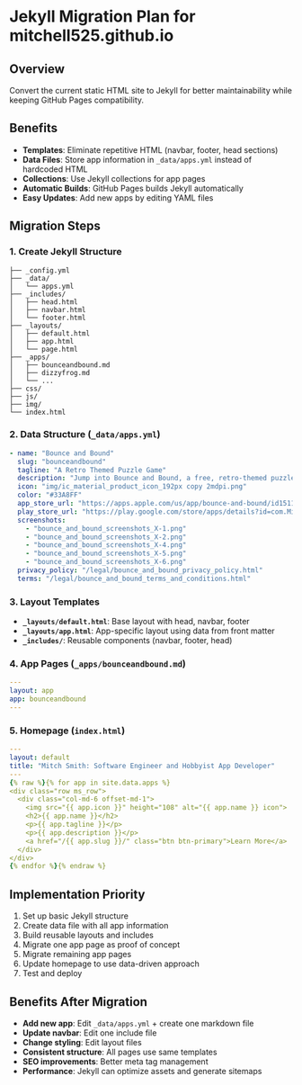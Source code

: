 # Jekyll Migration Plan for mitchell525.github.io

## Overview
Convert the current static HTML site to Jekyll for better maintainability while keeping GitHub Pages compatibility.

## Benefits
- **Templates**: Eliminate repetitive HTML (navbar, footer, head sections)
- **Data Files**: Store app information in `_data/apps.yml` instead of hardcoded HTML
- **Collections**: Use Jekyll collections for app pages
- **Automatic Builds**: GitHub Pages builds Jekyll automatically
- **Easy Updates**: Add new apps by editing YAML files

## Migration Steps

### 1. Create Jekyll Structure
```
├── _config.yml
├── _data/
│   └── apps.yml
├── _includes/
│   ├── head.html
│   ├── navbar.html
│   └── footer.html
├── _layouts/
│   ├── default.html
│   ├── app.html
│   └── page.html
├── _apps/
│   ├── bounceandbound.md
│   ├── dizzyfrog.md
│   └── ...
├── css/
├── js/
├── img/
└── index.html
```

### 2. Data Structure (`_data/apps.yml`)
```yaml
- name: "Bounce and Bound"
  slug: "bounceandbound"
  tagline: "A Retro Themed Puzzle Game"
  description: "Jump into Bounce and Bound, a free, retro-themed puzzle game inspired by the arcade era!"
  icon: "img/ic_material_product_icon_192px copy 2mdpi.png"
  color: "#33A8FF"
  app_store_url: "https://apps.apple.com/us/app/bounce-and-bound/id1511395743"
  play_store_url: "https://play.google.com/store/apps/details?id=com.MitchellSmith.BounceAndBound"
  screenshots:
    - "bounce_and_bound_screenshots_X-1.png"
    - "bounce_and_bound_screenshots_X-2.png"
    - "bounce_and_bound_screenshots_X-4.png"
    - "bounce_and_bound_screenshots_X-5.png"
    - "bounce_and_bound_screenshots_X-6.png"
  privacy_policy: "/legal/bounce_and_bound_privacy_policy.html"
  terms: "/legal/bounce_and_bound_terms_and_conditions.html"
```

### 3. Layout Templates
- **`_layouts/default.html`**: Base layout with head, navbar, footer
- **`_layouts/app.html`**: App-specific layout using data from front matter
- **`_includes/`**: Reusable components (navbar, footer, head)

### 4. App Pages (`_apps/bounceandbound.md`)
```yaml
---
layout: app
app: bounceandbound
---
```

### 5. Homepage (`index.html`)
```yaml
---
layout: default
title: "Mitch Smith: Software Engineer and Hobbyist App Developer"
---
{% raw %}{% for app in site.data.apps %}
<div class="row ms_row">
  <div class="col-md-6 offset-md-1">
    <img src="{{ app.icon }}" height="108" alt="{{ app.name }} icon">
    <h2>{{ app.name }}</h2>
    <p>{{ app.tagline }}</p>
    <p>{{ app.description }}</p>
    <a href="/{{ app.slug }}/" class="btn btn-primary">Learn More</a>
  </div>
</div>
{% endfor %}{% endraw %}
```

## Implementation Priority
1. Set up basic Jekyll structure
2. Create data file with all app information
3. Build reusable layouts and includes
4. Migrate one app page as proof of concept
5. Migrate remaining app pages
6. Update homepage to use data-driven approach
7. Test and deploy

## Benefits After Migration
- **Add new app**: Edit `_data/apps.yml` + create one markdown file
- **Update navbar**: Edit one include file
- **Change styling**: Edit layout files
- **Consistent structure**: All pages use same templates
- **SEO improvements**: Better meta tag management
- **Performance**: Jekyll can optimize assets and generate sitemaps
